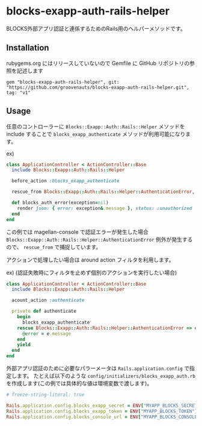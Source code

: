# blocks-exapp-auth-rails-helper

BLOCKS外部アプリ認証と連係するためのRails用のヘルパーメソッドです。

## Installation

rubygems.org にはリリースしていないので Gemfile に GitHub リポジトリの参照を記述します

    gem "blocks-exapp-auth-rails-helper", git: "https://github.com/groovenauts/blocks-exapp-auth-rails-helper.git", tag: "v1"

## Usage

任意のコントローラーに `Blocks::Exapp::Auth::Rails::Helper` メソッドを include することで `blocks_exapp_authenticate` メソッドが利用可能になります。

ex)

```ruby
class ApplicationController < ActionController::Base
  include Blocks::Exapp::Auth::Rails::Helper

  before_action :blocks_exapp_authenticate

  rescue_from Blocks::Exapp::Auth::Rails::Helper::AuthenticationError, with: :blocks_auth_error

  def blocks_auth_error(exception=nil)
    render json: { error: exception&.message }, status: :unauthorized
  end
end
```

この例では magellan-console で認証エラーが発生した場合 `Blocks::Exapp::Auth::Rails::Helper::AuthenticationError` 例外が発生するので、
`rescue_from` で捕捉しています。

アクションで処理したい場合は around action フィルタを利用します。

ex) (認証失敗時にフィルタを止めず個別のアクションを実行したい場合)
```ruby
class ApplicationController < ActionController::Base
  include Blocks::Exapp::Auth::Rails::Helper

  acount_action :authenticate

  private def authenticate
    begin
      blocks_exapp_authenticate
    rescue Blocks::Exapp::Auth::Rails::Helper::AuthenticationError => e
      @error = e.message
    end
    yield
  end
end
```

外部アプリ認証のために必要なパラーメータは `Rails.application.config` で指定します。
たとえば以下のような `config/initializers/blocks_exapp_auth.rb` を作成します(この例では具体的な値は環境変数で渡します)。

```ruby
# freeze-string-literal: true

Rails.application.config.blocks_exapp_secret = ENV["MYAPP_BLOCKS_SECRET"] || ""
Rails.application.config.blocks_exapp_token = ENV["MYAPP_BLOCKS_TOKEN"] || ""
Rails.application.config.blocks_console_url = ENV["MYAPP_BLOCKS_CONSOLE_URL"]
```

